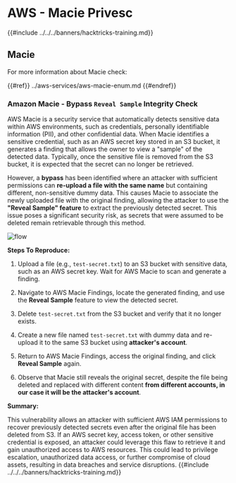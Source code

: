 # AWS - Macie Privesc

{{#include ../../../banners/hacktricks-training.md}}

## Macie

For more information about Macie check:

{{#ref}}
../aws-services/aws-macie-enum.md
{{#endref}}

### Amazon Macie - Bypass `Reveal Sample` Integrity Check

AWS Macie is a security service that automatically detects sensitive data within AWS environments, such as credentials, personally identifiable information (PII), and other confidential data. When Macie identifies a sensitive credential, such as an AWS secret key stored in an S3 bucket, it generates a finding that allows the owner to view a "sample" of the detected data. Typically, once the sensitive file is removed from the S3 bucket, it is expected that the secret can no longer be retrieved.

However, a **bypass** has been identified where an attacker with sufficient permissions can **re-upload a file with the same name** but containing different, non-sensitive dummy data. This causes Macie to associate the newly uploaded file with the original finding, allowing the attacker to use the **"Reveal Sample" feature** to extract the previously detected secret. This issue poses a significant security risk, as secrets that were assumed to be deleted remain retrievable through this method.

![flow](https://github.com/user-attachments/assets/7b83f2d3-1690-41f1-98cc-05ccd0154a66)

**Steps To Reproduce:**

1. Upload a file (e.g., `test-secret.txt`) to an S3 bucket with sensitive data, such as an AWS secret key. Wait for AWS Macie to scan and generate a finding.  

2. Navigate to AWS Macie Findings, locate the generated finding, and use the **Reveal Sample** feature to view the detected secret.  

3. Delete `test-secret.txt` from the S3 bucket and verify that it no longer exists.  

4. Create a new file named `test-secret.txt` with dummy data and re-upload it to the same S3 bucket using **attacker's account**.  

5. Return to AWS Macie Findings, access the original finding, and click **Reveal Sample** again.  

6. Observe that Macie still reveals the original secret, despite the file being deleted and replaced with different content **from different accounts, in our case it will be the attacker's account**.

**Summary:**

This vulnerability allows an attacker with sufficient AWS IAM permissions to recover previously detected secrets even after the original file has been deleted from S3. If an AWS secret key, access token, or other sensitive credential is exposed, an attacker could leverage this flaw to retrieve it and gain unauthorized access to AWS resources. This could lead to privilege escalation, unauthorized data access, or further compromise of cloud assets, resulting in data breaches and service disruptions.
{{#include ../../../banners/hacktricks-training.md}}
